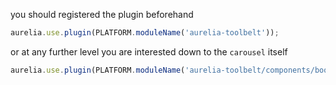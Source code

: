 
you should registered the plugin beforehand

```js
aurelia.use.plugin(PLATFORM.moduleName('aurelia-toolbelt'));
```
or at any further level you are interested down to the ```carousel``` itself
```js
aurelia.use.plugin(PLATFORM.moduleName('aurelia-toolbelt/components/bootstrap/carousel'));
```
